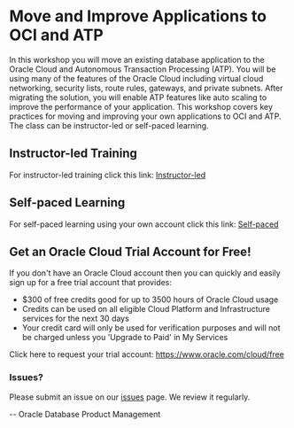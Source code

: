 # Move and Improve Applications to OCI and ATP
In this workshop you will move an existing database application to the Oracle Cloud and Autonomous Transaction Processing (ATP).  You will be using many of the features of the Oracle Cloud including virtual cloud networking, security lists, route rules, gateways, and private subnets.  After migrating the solution, you will enable ATP features like auto scaling to improve the performance of your application.  This workshop covers key practices for moving and improving your own applications to OCI and ATP. The class can be instructor-led or self-paced learning.

## Instructor-led Training

For instructor-led training click this link:  [Instructor-led](https://mw-orcl.github.io/Move_Improve/instructor-led/index.html)

## Self-paced Learning

For self-paced learning using your own account click this link:  [Self-paced](https://mw-orcl.github.io/Move_Improve/self-paced/index.html)

## Get an Oracle Cloud Trial Account for Free!

If you don't have an Oracle Cloud account then you can quickly and easily sign up for a free trial account that provides:

- $300 of free credits good for up to 3500 hours of Oracle Cloud usage
- Credits can be used on all eligible Cloud Platform and Infrastructure services for the next 30 days
- Your credit card will only be used for verification purposes and will not be charged unless you 'Upgrade to Paid' in My Services

Click here to request your trial account: https://www.oracle.com/cloud/free

### Issues?

Please submit an issue on our [issues](https://github.com/oracle/learning-library/issues) page. We review it regularly.

-- Oracle Database Product Management